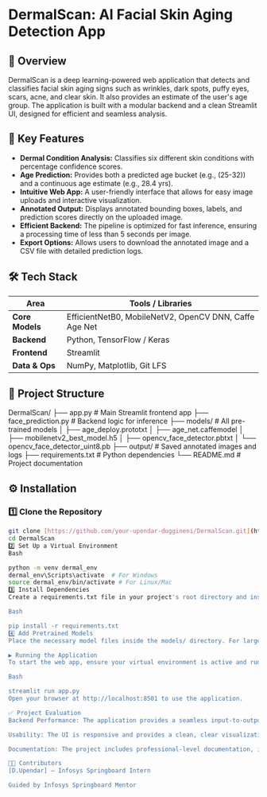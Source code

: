 # DermalScan: AI Facial Skin Aging Detection App

## 🌟 Overview

DermalScan is a deep learning-powered web application that detects and classifies facial skin aging signs such as wrinkles, dark spots, puffy eyes, scars, acne, and clear skin. It also provides an estimate of the user's age group. The application is built with a modular backend and a clean Streamlit UI, designed for efficient and seamless analysis.

## 🚀 Key Features

* **Dermal Condition Analysis:** Classifies six different skin conditions with percentage confidence scores.
* **Age Prediction:** Provides both a predicted age bucket (e.g., (25-32)) and a continuous age estimate (e.g., 28.4 yrs).
* **Intuitive Web App:** A user-friendly interface that allows for easy image uploads and interactive visualization.
* **Annotated Output:** Displays annotated bounding boxes, labels, and prediction scores directly on the uploaded image.
* **Efficient Backend:** The pipeline is optimized for fast inference, ensuring a processing time of less than 5 seconds per image.
* **Export Options:** Allows users to download the annotated image and a CSV file with detailed prediction logs.

## 🛠️ Tech Stack

| Area          | Tools / Libraries                                        |
|---------------|----------------------------------------------------------|
| **Core Models** | EfficientNetB0, MobileNetV2, OpenCV DNN, Caffe Age Net   |
| **Backend** | Python, TensorFlow / Keras                               |
| **Frontend** | Streamlit                                                |
| **Data & Ops** | NumPy, Matplotlib, Git LFS                                 |

## 📂 Project Structure

DermalScan/
├── app.py                      # Main Streamlit frontend app
├── face_prediction.py          # Backend logic for inference
├── models/                     # All pre-trained models
│   ├── age_deploy.prototxt
│   ├── age_net.caffemodel
│   ├── mobilenetv2_best_model.h5
│   ├── opencv_face_detector.pbtxt
│   └── opencv_face_detector_uint8.pb
├── output/                     # Saved annotated images and logs
├── requirements.txt            # Python dependencies
└── README.md                   # Project documentation


## ⚙️ Installation

### 1️⃣ Clone the Repository
```bash
git clone [https://github.com/your-upendar-duggineni/DermalScan.git](https://github.com/upendar-duggineni/DermalScan-Upendar/edit/main/README.md)
cd DermalScan
2️⃣ Set Up a Virtual Environment
Bash

python -m venv dermal_env
dermal_env\Scripts\activate  # For Windows
source dermal_env/bin/activate # For Linux/Mac
3️⃣ Install Dependencies
Create a requirements.txt file in your project's root directory and install all libraries.

Bash

pip install -r requirements.txt
4️⃣ Add Pretrained Models
Place the necessary model files inside the models/ directory. For large files, you must use Git Large File Storage (Git LFS).

▶️ Running the Application
To start the web app, ensure your virtual environment is active and run the following command in your terminal:

Bash

streamlit run app.py
Open your browser at http://localhost:8501 to use the application.

✅ Project Evaluation
Backend Performance: The application provides a seamless input-to-output flow with a processing time of less than 5 seconds per image.

Usability: The UI is responsive and provides a clean, clear visualization of the annotated outputs.

Documentation: The project includes professional-level documentation, including a README and logged results.

👨‍💻 Contributors
[D.Upendar] – Infosys Springboard Intern

Guided by Infosys Springboard Mentor

